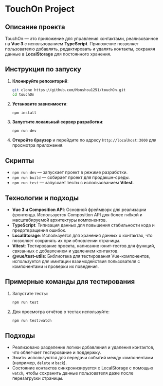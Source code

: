 # TouchOn Project

## Описание проекта
TouchOn — это приложение для управления контактами, реализованное на **Vue 3** с использованием **TypeScript**. Приложение позволяет пользователю добавлять, редактировать и удалять контакты, сохраняя данные в **LocalStorage** для постоянного хранения.

## Инструкция по запуску

1. **Клонируйте репозиторий**:
   ```bash
   git clone https://github.com/Monshou1251/touchOn.git
   cd touchOn
   ```

2. **Установите зависимости**:
   ```bash
   npm install
   ```

3. **Запустите локальный сервер разработки**:
   ```bash
   npm run dev
   ```

4. **Откройте браузер** и перейдите по адресу `http://localhost:3000` для просмотра приложения.

## Скрипты

- `npm run dev` — запускает проект в режиме разработки.
- `npm run build` — собирает проект для продакшн-среды.
- `npm run test` — запускает тесты с использованием **Vitest**.

## Технологии и подходы

- **Vue 3 и Composition API**: Основной фреймворк для реализации фронтенда. Используется Composition API для более гибкой и масштабируемой архитектуры компонентов.
- **TypeScript**: Типизация данных для повышения стабильности кода и предотвращения ошибок.
- **LocalStorage**: Используется для хранения данных о контактах, что позволяет сохранять их при обновлении страницы.
- **Vitest**: Тестирование проекта, написание юнит-тестов для функций, связанных с добавлением и удалением контактов.
- **@vue/test-utils**: Библиотека для тестирования Vue-компонентов, используется для имитации взаимодействия пользователя с компонентами и проверки их поведения.

## Примерные команды для тестирования

1. Запустите тесты:
   ```bash
   npm run test
   ```

2. Для просмотра отчётов о тестах используйте:
   ```bash
   npm run test:watch
   ```

## Подходы
- Реализовано разделение логики добавления и удаления контактов, что облегчает тестирование и поддержку.
- Эмиты используются для передачи событий между компонентами (например, `delete` и `back`).
- Состояние контактов синхронизируется с LocalStorage с помощью `watch`, чтобы сохранить данные пользователя даже после перезагрузки страницы.
